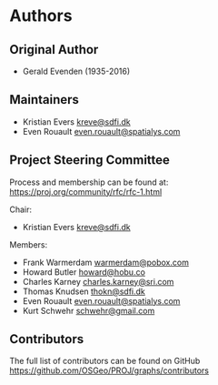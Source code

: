 # Authors

## Original Author

- Gerald Evenden (1935-2016)

## Maintainers

- Kristian Evers <kreve@sdfi.dk>
- Even Rouault <even.rouault@spatialys.com>

## Project Steering Committee

Process and membership can be found at:
<https://proj.org/community/rfc/rfc-1.html>

Chair:

- Kristian Evers <kreve@sdfi.dk>

Members:

- Frank Warmerdam <warmerdam@pobox.com>
- Howard Butler <howard@hobu.co>
- Charles Karney <charles.karney@sri.com>
- Thomas Knudsen <thokn@sdfi.dk>
- Even Rouault <even.rouault@spatialys.com>
- Kurt Schwehr <schwehr@gmail.com>

## Contributors

The full list of contributors can be found on GitHub
<https://github.com/OSGeo/PROJ/graphs/contributors>
